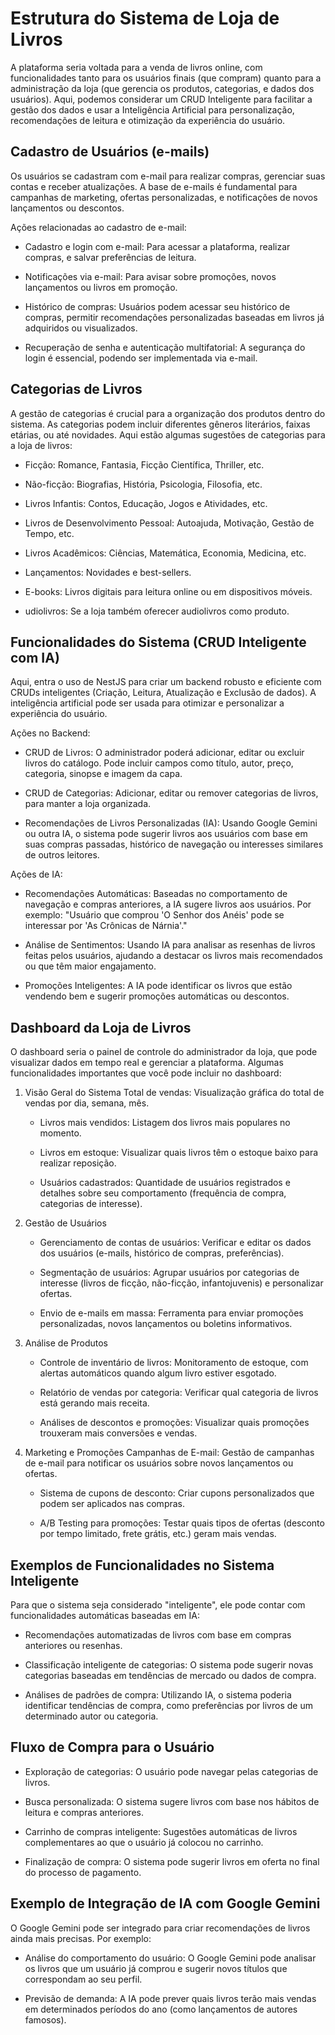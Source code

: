 #  Estrutura do Sistema de Loja de Livros
A plataforma seria voltada para a venda de livros online, com funcionalidades tanto para os usuários finais (que compram) quanto para a administração da loja (que gerencia os produtos, categorias, e dados dos usuários). Aqui, podemos considerar um CRUD Inteligente para facilitar a gestão dos dados e usar a Inteligência Artificial para personalização, recomendações de leitura e otimização da experiência do usuário.

## Cadastro de Usuários (e-mails)
Os usuários se cadastram com e-mail para realizar compras, gerenciar suas contas e receber atualizações. A base de e-mails é fundamental para campanhas de marketing, ofertas personalizadas, e notificações de novos lançamentos ou descontos.

Ações relacionadas ao cadastro de e-mail:
- Cadastro e login com e-mail: Para acessar a plataforma, realizar compras, e salvar preferências de leitura.

- Notificações via e-mail: Para avisar sobre promoções, novos lançamentos ou livros em promoção.

- Histórico de compras: Usuários podem acessar seu histórico de compras, permitir recomendações personalizadas baseadas em livros já adquiridos ou visualizados.

- Recuperação de senha e autenticação multifatorial: A segurança do login é essencial, podendo ser implementada via e-mail.

## Categorias de Livros
A gestão de categorias é crucial para a organização dos produtos dentro do sistema. As categorias podem incluir diferentes gêneros literários, faixas etárias, ou até novidades. Aqui estão algumas sugestões de categorias para a loja de livros:

- Ficção: Romance, Fantasia, Ficção Científica, Thriller, etc.

- Não-ficção: Biografias, História, Psicologia, Filosofia, etc.

- Livros Infantis: Contos, Educação, Jogos e Atividades, etc.

- Livros de Desenvolvimento Pessoal: Autoajuda, Motivação, Gestão de Tempo, etc.

- Livros Acadêmicos: Ciências, Matemática, Economia, Medicina, etc.

- Lançamentos: Novidades e best-sellers.

- E-books: Livros digitais para leitura online ou em dispositivos móveis.

- udiolivros: Se a loja também oferecer audiolivros como produto.

## Funcionalidades do Sistema (CRUD Inteligente com IA)
Aqui, entra o uso de NestJS para criar um backend robusto e eficiente com CRUDs inteligentes (Criação, Leitura, Atualização e Exclusão de dados). A inteligência artificial pode ser usada para otimizar e personalizar a experiência do usuário.

Ações no Backend:
- CRUD de Livros: O administrador poderá adicionar, editar ou excluir livros do catálogo. Pode incluir campos como título, autor, preço, categoria, sinopse e imagem da capa.

- CRUD de Categorias: Adicionar, editar ou remover categorias de livros, para manter a loja organizada.

- Recomendações de Livros Personalizadas (IA): Usando Google Gemini ou outra IA, o sistema pode sugerir livros aos usuários com base em suas compras passadas, histórico de navegação ou interesses similares de outros leitores.

Ações de IA:
- Recomendações Automáticas: Baseadas no comportamento de navegação e compras anteriores, a IA sugere livros aos usuários. Por exemplo: "Usuário que comprou 'O Senhor dos Anéis' pode se interessar por 'As Crônicas de Nárnia'."

- Análise de Sentimentos: Usando IA para analisar as resenhas de livros feitas pelos usuários, ajudando a destacar os livros mais recomendados ou que têm maior engajamento.

- Promoções Inteligentes: A IA pode identificar os livros que estão vendendo bem e sugerir promoções automáticas ou descontos.

## Dashboard da Loja de Livros
O dashboard seria o painel de controle do administrador da loja, que pode visualizar dados em tempo real e gerenciar a plataforma. Algumas funcionalidades importantes que você pode incluir no dashboard:

1. Visão Geral do Sistema
Total de vendas: Visualização gráfica do total de vendas por dia, semana, mês.
    - Livros mais vendidos: Listagem dos livros mais populares no momento.

    - Livros em estoque: Visualizar quais livros têm o estoque baixo para realizar reposição.

    - Usuários cadastrados: Quantidade de usuários registrados e detalhes sobre seu comportamento (frequência de compra, categorias de interesse).

2. Gestão de Usuários
    - Gerenciamento de contas de usuários: Verificar e editar os dados dos usuários (e-mails, histórico de compras, preferências).

    - Segmentação de usuários: Agrupar usuários por categorias de interesse (livros de ficção, não-ficção, infantojuvenis) e personalizar ofertas.

    - Envio de e-mails em massa: Ferramenta para enviar promoções personalizadas, novos lançamentos ou boletins informativos.

3. Análise de Produtos
    - Controle de inventário de livros: Monitoramento de estoque, com alertas automáticos quando algum livro estiver esgotado.

    - Relatório de vendas por categoria: Verificar qual categoria de livros está gerando mais receita.

    - Análises de descontos e promoções: Visualizar quais promoções trouxeram mais conversões e vendas.

4. Marketing e Promoções
Campanhas de E-mail: Gestão de campanhas de e-mail para notificar os usuários sobre novos lançamentos ou ofertas.

    - Sistema de cupons de desconto: Criar cupons personalizados que podem ser aplicados nas compras.

    - A/B Testing para promoções: Testar quais tipos de ofertas (desconto por tempo limitado, frete grátis, etc.) geram mais vendas.

## Exemplos de Funcionalidades no Sistema Inteligente
Para que o sistema seja considerado "inteligente", ele pode contar com funcionalidades automáticas baseadas em IA:

- Recomendações automatizadas de livros com base em compras anteriores ou resenhas.

- Classificação inteligente de categorias: O sistema pode sugerir novas categorias baseadas em tendências de mercado ou dados de compra.

- Análises de padrões de compra: Utilizando IA, o sistema poderia identificar tendências de compra, como preferências por livros de um determinado autor ou categoria.

## Fluxo de Compra para o Usuário
- Exploração de categorias: O usuário pode navegar pelas categorias de livros.

- Busca personalizada: O sistema sugere livros com base nos hábitos de leitura e compras anteriores.

- Carrinho de compras inteligente: Sugestões automáticas de livros complementares ao que o usuário já colocou no carrinho.

- Finalização de compra: O sistema pode sugerir livros em oferta no final do processo de pagamento.

## Exemplo de Integração de IA com Google Gemini
O Google Gemini pode ser integrado para criar recomendações de livros ainda mais precisas. Por exemplo:

- Análise do comportamento do usuário: O Google Gemini pode analisar os livros que um usuário já comprou e sugerir novos títulos que correspondam ao seu perfil.

- Previsão de demanda: A IA pode prever quais livros terão mais vendas em determinados períodos do ano (como lançamentos de autores famosos).